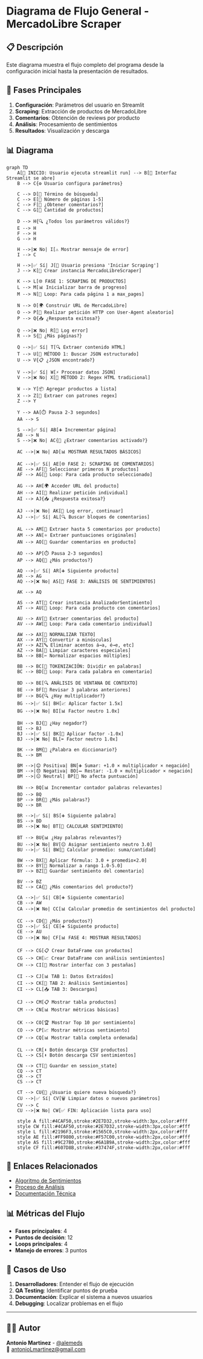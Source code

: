 # Diagrama de Flujo General - MercadoLibre Scraper

## 📋 Descripción
Este diagrama muestra el flujo completo del programa desde la configuración inicial hasta la presentación de resultados.

## 🎯 Fases Principales
1. **Configuración**: Parámetros del usuario en Streamlit
2. **Scraping**: Extracción de productos de MercadoLibre  
3. **Comentarios**: Obtención de reviews por producto
4. **Análisis**: Procesamiento de sentimientos
5. **Resultados**: Visualización y descarga

## 📊 Diagrama

```mermaid
graph TD
    A[🚀 INICIO: Usuario ejecuta streamlit run] --> B[📱 Interfaz Streamlit se abre]
    B --> C{⚙️ Usuario configura parámetros}
    
    C --> D[📝 Término de búsqueda]
    C --> E[📄 Número de páginas 1-5]
    C --> F[💬 ¿Obtener comentarios?]
    C --> G[👥 Cantidad de productos]
    
    D --> H{🔍 ¿Todos los parámetros válidos?}
    E --> H
    F --> H
    G --> H
    
    H -->|❌ No| I[⚠️ Mostrar mensaje de error]
    I --> C
    
    H -->|✅ Sí| J[🎯 Usuario presiona 'Iniciar Scraping']
    J --> K[🔧 Crear instancia MercadoLibreScraper]
    
    K --> L[🌐 FASE 1: SCRAPING DE PRODUCTOS]
    L --> M[📊 Inicializar barra de progreso]
    M --> N[🔄 Loop: Para cada página 1 a max_pages]
    
    N --> O[🌍 Construir URL de MercadoLibre]
    O --> P[📡 Realizar petición HTTP con User-Agent aleatorio]
    P --> Q{📥 ¿Respuesta exitosa?}
    
    Q -->|❌ No| R[📝 Log error]
    R --> S{🔄 ¿Más páginas?}
    
    Q -->|✅ Sí| T[🔍 Extraer contenido HTML]
    T --> U[🎯 MÉTODO 1: Buscar JSON estructurado]
    U --> V{📋 ¿JSON encontrado?}
    
    V -->|✅ Sí| W[⚡ Procesar datos JSON]
    V -->|❌ No| X[🔧 MÉTODO 2: Regex HTML tradicional]
    
    W --> Y[📦 Agregar productos a lista]
    X --> Z[🔎 Extraer con patrones regex]
    Z --> Y
    
    Y --> AA[⏱️ Pausa 2-3 segundos]
    AA --> S
    
    S -->|✅ Sí| AB[➕ Incrementar página]
    AB --> N
    S -->|❌ No| AC{💬 ¿Extraer comentarios activado?}
    
    AC -->|❌ No| AD[📊 MOSTRAR RESULTADOS BÁSICOS]
    
    AC -->|✅ Sí| AE[🌐 FASE 2: SCRAPING DE COMENTARIOS]
    AE --> AF[🎯 Seleccionar primeros N productos]
    AF --> AG[🔄 Loop: Para cada producto seleccionado]
    
    AG --> AH[🌍 Acceder URL del producto]
    AH --> AI[📡 Realizar petición individual]
    AI --> AJ{📥 ¿Respuesta exitosa?}
    
    AJ -->|❌ No| AK[📝 Log error, continuar]
    AJ -->|✅ Sí| AL[🔍 Buscar bloques de comentarios]
    
    AL --> AM[📝 Extraer hasta 5 comentarios por producto]
    AM --> AN[⭐ Extraer puntuaciones originales]
    AN --> AO[💾 Guardar comentarios en producto]
    
    AO --> AP[⏱️ Pausa 2-3 segundos]
    AP --> AQ{🔄 ¿Más productos?}
    
    AQ -->|✅ Sí| AR[➕ Siguiente producto]
    AR --> AG
    AQ -->|❌ No| AS[🧠 FASE 3: ANÁLISIS DE SENTIMIENTOS]
    
    AK --> AQ
    
    AS --> AT[🔧 Crear instancia AnalizadorSentimiento]
    AT --> AU[🔄 Loop: Para cada producto con comentarios]
    
    AU --> AV[📝 Extraer comentarios del producto]
    AV --> AW[🔄 Loop: Para cada comentario individual]
    
    AW --> AX[🔡 NORMALIZAR TEXTO]
    AX --> AY[📝 Convertir a minúsculas]
    AY --> AZ[🔤 Eliminar acentos á→a, é→e, etc]
    AZ --> BA[🧹 Limpiar caracteres especiales]
    BA --> BB[✂️ Normalizar espacios múltiples]
    
    BB --> BC[🔪 TOKENIZACIÓN: Dividir en palabras]
    BC --> BD[🔄 Loop: Para cada palabra en comentario]
    
    BD --> BE[🔍 ANÁLISIS DE VENTANA DE CONTEXTO]
    BE --> BF[👀 Revisar 3 palabras anteriores]
    BF --> BG{🔍 ¿Hay multiplicador?}
    BG -->|✅ Sí| BH[📈 Aplicar factor 1.5x]
    BG -->|❌ No| BI[📊 Factor neutro 1.0x]
    
    BH --> BJ{🚫 ¿Hay negador?}
    BI --> BJ
    BJ -->|✅ Sí| BK[🔄 Aplicar factor -1.0x]
    BJ -->|❌ No| BL[➡️ Factor neutro 1.0x]
    
    BK --> BM{📖 ¿Palabra en diccionario?}
    BL --> BM
    
    BM -->|😊 Positiva| BN[➕ Sumar: +1.0 × multiplicador × negación]
    BM -->|😞 Negativa| BO[➖ Restar: -1.0 × multiplicador × negación]
    BM -->|😐 Neutral| BP[🚫 No afecta puntuación]
    
    BN --> BQ[📊 Incrementar contador palabras relevantes]
    BO --> BQ
    BP --> BR{🔄 ¿Más palabras?}
    BQ --> BR
    
    BR -->|✅ Sí| BS[➕ Siguiente palabra]
    BS --> BD
    BR -->|❌ No| BT[🧮 CALCULAR SENTIMIENTO]
    
    BT --> BU{📊 ¿Hay palabras relevantes?}
    BU -->|❌ No| BV[😐 Asignar sentimiento neutro 3.0]
    BU -->|✅ Sí| BW[📐 Calcular promedio: suma/cantidad]
    
    BW --> BX[🎯 Aplicar fórmula: 3.0 + promedio×2.0]
    BX --> BY[📏 Normalizar a rango 1.0-5.0]
    BY --> BZ[💾 Guardar sentimiento del comentario]
    
    BV --> BZ
    BZ --> CA{🔄 ¿Más comentarios del producto?}
    
    CA -->|✅ Sí| CB[➕ Siguiente comentario]
    CB --> AW
    CA -->|❌ No| CC[📊 Calcular promedio de sentimientos del producto]
    
    CC --> CD{🔄 ¿Más productos?}
    CD -->|✅ Sí| CE[➕ Siguiente producto]
    CE --> AU
    CD -->|❌ No| CF[📊 FASE 4: MOSTRAR RESULTADOS]
    
    CF --> CG[📋 Crear DataFrame con productos]
    CG --> CH[📈 Crear DataFrame con análisis sentimientos]
    CH --> CI[🎨 Mostrar interfaz con 3 pestañas]
    
    CI --> CJ[📊 TAB 1: Datos Extraídos]
    CI --> CK[🎯 TAB 2: Análisis Sentimientos]
    CI --> CL[📥 TAB 3: Descargas]
    
    CJ --> CM[📋 Mostrar tabla productos]
    CM --> CN[📊 Mostrar métricas básicas]
    
    CK --> CO[🏆 Mostrar Top 10 por sentimiento]
    CO --> CP[📈 Mostrar métricas sentimiento]
    CP --> CQ[📊 Mostrar tabla completa ordenada]
    
    CL --> CR[⬇️ Botón descarga CSV productos]
    CL --> CS[⬇️ Botón descarga CSV sentimientos]
    
    CN --> CT[💾 Guardar en session_state]
    CQ --> CT
    CR --> CT
    CS --> CT
    
    CT --> CU{🔄 ¿Usuario quiere nueva búsqueda?}
    CU -->|✅ Sí| CV[🗑️ Limpiar datos o nuevos parámetros]
    CV --> C
    CU -->|❌ No| CW[✅ FIN: Aplicación lista para uso]
    
    style A fill:#4CAF50,stroke:#2E7D32,stroke-width:3px,color:#fff
    style CW fill:#4CAF50,stroke:#2E7D32,stroke-width:3px,color:#fff
    style L fill:#2196F3,stroke:#1565C0,stroke-width:2px,color:#fff
    style AE fill:#FF9800,stroke:#F57C00,stroke-width:2px,color:#fff
    style AS fill:#9C27B0,stroke:#6A1B9A,stroke-width:2px,color:#fff
    style CF fill:#607D8B,stroke:#37474F,stroke-width:2px,color:#fff
```

## 🔗 Enlaces Relacionados
- [Algoritmo de Sentimientos](algoritmo-sentimientos.md)
- [Proceso de Análisis](proceso-analisis.md)
- [Documentación Técnica](../manual-tecnico.md)

## 📊 Métricas del Flujo
- **Fases principales**: 4
- **Puntos de decisión**: 12
- **Loops principales**: 4
- **Manejo de errores**: 3 puntos

## 🎯 Casos de Uso
1. **Desarrolladores**: Entender el flujo de ejecución
2. **QA Testing**: Identificar puntos de prueba
3. **Documentación**: Explicar el sistema a nuevos usuarios
4. **Debugging**: Localizar problemas en el flujo

---

## 👨‍💻 Autor
**Antonio Martinez** - [@alemeds](https://github.com/alemeds)  
📧 antonioLmartinez@gmail.com